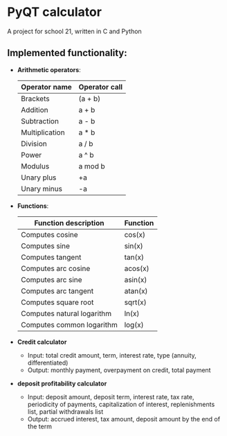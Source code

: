 # PyQT calculator 
A project for school 21, written in C and Python  
## Implemented functionality:

- **Arithmetic operators**:

  | Operator name | Operator call  |
  | --------- | ------ |
  | Brackets | (a + b) | 
  | Addition | a + b |
  | Subtraction | a - b |
  | Multiplication | a * b |
  | Division | a / b | 
  | Power | a ^ b |
  | Modulus | a mod b |
  | Unary plus | +a |
  | Unary minus | -a | 

- **Functions**:

  | Function description | Function |
  | ------ | ------ |
  | Computes cosine | cos(x) |
  | Computes sine | sin(x) |
  | Computes tangent | tan(x) |
  | Computes arc cosine | acos(x) |
  | Computes arc sine | asin(x) |
  | Computes arc tangent | atan(x) |
  | Computes square root | sqrt(x) |
  | Computes natural logarithm | ln(x) |
  | Computes common logarithm | log(x) |


- **Credit calculator**
    - Input: total credit amount, term, interest rate, type (annuity, differentiated)
    - Output: monthly payment, overpayment on credit, total payment


- **deposit profitability calculator**
  - Input: deposit amount, deposit term, interest rate, tax rate, periodicity of payments, capitalization of interest, replenishments list, partial withdrawals list
  - Output: accrued interest, tax amount, deposit amount by the end of the term

